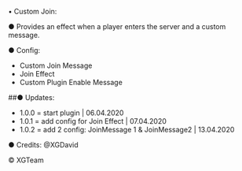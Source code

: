 • Custom Join:

● Provides an effect when a player enters the server and a custom message.

● Config:
- Custom Join Message
- Join Effect
- Custom Plugin Enable Message

##● Updates:
- 1.0.0 = start plugin | 06.04.2020 
- 1.0.1 = add config for Join Effect | 07.04.2020
- 1.0.2 = add 2 config: JoinMessage 1 & JoinMessage2 | 13.04.2020

● Credits: @XGDavid

© XGTeam
